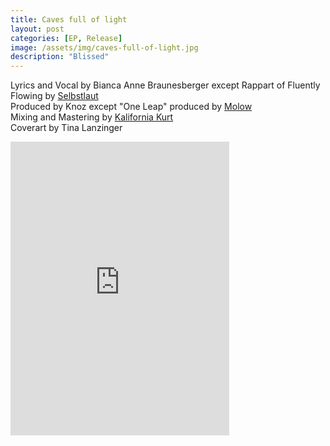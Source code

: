 ```yaml
---
title: Caves full of light
layout: post
categories: [EP, Release]
image: /assets/img/caves-full-of-light.jpg
description: "Blissed"
---
```


Lyrics and Vocal by Bianca Anne Braunesberger except Rappart of Fluently Flowing by [Selbstlaut](https://selbstlaut.bandcamp.com/)  
Produced by Knoz except "One Leap" produced by [Molow](https://nulluhreins.org/)  
Mixing and Mastering by [Kalifornia Kurt](https://soundcloud.com/kalifornia-kurt)  
Coverart by Tina Lanzinger  

<iframe style="border: 0; width: 350px; height: 470px;" src="https://bandcamp.com/EmbeddedPlayer/album=3468071668/size=large/bgcol=ffffff/linkcol=0687f5/tracklist=false/transparent=true/" seamless><a href="https://quod.bandcamp.com/album/caves-full-of-light">Caves full of Light by Quod</a></iframe>
